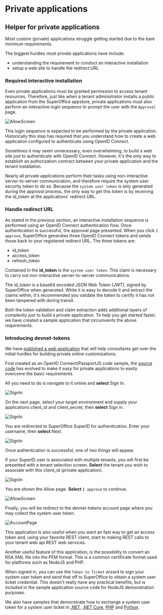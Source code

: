 # Private applications

## Helper for private applications

Most custom (private) applications struggle getting started due to the bare minimum requirements.

The biggest hurdles most private applications have include:
  
* understanding the requirement to conduct an interactive installation
* setup a web site to handle the redirect URL

### Required interactive installation

Even private applications must be granted permission to access tenant resources. Therefore, just like when a tenant administrator installs a public application from the SuperOffice appstore, private applications must also perform an interactive login sequence to prompt the user with the `Approval` page.

![AllowScreen](./assets/AllowScreen.png)

This login sequence is expected to be performed by the private application. Historically this step has required that you understand how to create a web application configured to authenticate using OpenID Connect.

Sometimes it may seem unnecessary, even overwhelming, to build a web site *just* to authenticate with OpenID Connect. However, it's the only way to establish an authorization contract between your private application and the tenant installation.

Nearly all private applications perform their tasks using non-interactive server-to-server communication, and therefore require the system user security token to do so. Because the `system user token` is only generated during the approval process, the only way to get this token is by receiving the id_token at the applications' redirect URL.

### Handle redirect URL

As stated in the previous section, an interactive installation sequence is performed using an OpenID Connect authentication flow. Once authentication is successful, the approval page presented. When you click `I approve`, SuperOffice generates three OpenID Connect tokens and sends those back to your registered redirect URL. The three tokens are:

* id_token
* access_token
* refresh_token

Contained in the **id_token** is the `system user token`. This claim is necessary to carry out non-interactive server-to-server communications.

The id_token is a base64 encoded JSON Web Token (JWT), signed by SuperOffice when generated. While it is easy to decode it and extract the claims within, it's recommended you validate the token to certify it has not been tampered with during transit.

Both the token validation and claim extraction adds additional layers of complexity *just* to build a private application. To help you get started faster, we have created a sample application that circumvents the above requirements.

### Introducing devnet-tokens

We have [published a web application](https://devnet-tokens.azurewebsites.net) that will help consultants get over the initial hurdles for building private online customizations.

First created as an OpenID Connect/PassportJS code sample, the [source code](https://github.com/SuperOffice/node-express-convert-certs-and-sys-token) has evolved to make it easy for private applications to easily overcome the basic requirements.

All you need to do is navigate to it online and **select** Sign In.

![SignIn](./assets/Signin.png)

 On the next page, select your target environment and supply your applications client_id and client_secret, then **select** Sign in.

![SignIn](./assets/SelectEnvironment.png)

You are redirected to SuperOffice SuperID for authentication. Enter your username, then **select** Next.

![SignIn](./assets/SuperIDEmail.png)

Once authentication is successful, one of two things will appear. 

If your SuperID user is associated with multiple tenants, you will first be presented with a tenant selection screen. **Select** the tenant you wish to associate with this client_id (private application).

![SignIn](./assets/SelectTenant.png)

You are shown the Allow page. **Select** `I approve` to continue.

![AllowScreen](./assets/AllowScreen.png)

Finally, you will be redirect to the devnet-tokens account page where you may collect the system user token.

![AccountPage](./assets/AccountPage.png)

This application is also useful when you want an fast way to get an access token and, using your favorite REST client, start to making REST calls to your tenant web api REST web services.

Another useful feature of this application, is the possibility to convert an RSA XML file into the PEM format. This is a common certificate format used for platforms such as NodeJS and PHP.

When signed in, you can use the `Token to Ticket` wizard to sign your system user token and send that off to SuperOffice to obtain a system user ticket credential. This doesn't really have any practical benefits, but is included in the sample application source code for NodeJS demonstration purposes.

We also have samples that demonstrate how to exchange a system user token for a system user ticket in [.NET](https://github.com/SuperOffice/SuperOffice.DevNet.Online/tree/master/Source/SuperOffice.DevNet.Online.SystemUser.ServiceConsole), [.NET Core](https://github.com/SuperOffice/SuperOffice.DevNet.Online.SystemUser.NetCore.Console), [PHP](https://github.com/SuperOffice/devnet-php-oidc-soap) and [Python](https://github.com/SuperOffice/devnet-python-system-user).
